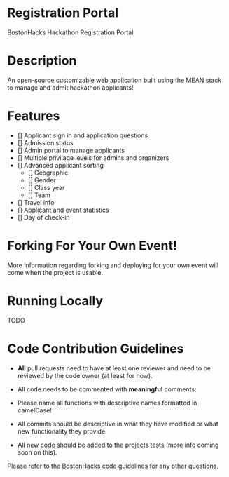 # Registration Portal
BostonHacks Hackathon Registration Portal

# Description
An open-source customizable web application built using the MEAN stack to manage and admit hackathon applicants!

# Features
- [] Applicant sign in and application questions
- [] Admission status
- [] Admin portal to manage applicants
- [] Multiple privilage levels for admins and organizers
- [] Advanced applicant sorting
    - [] Geographic
    - [] Gender
    - [] Class year
    - [] Team
- [] Travel info
- [] Applicant and event statistics
- [] Day of check-in

# Forking For Your Own Event!
More information regarding forking and deploying for your own event will come when the project is usable.

# Running Locally
TODO

# Code Contribution Guidelines
- **All** pull requests need to have at least one reviewer and need to be reviewed by the code owner (at least for now).

- All code needs to be commented with **meaningful** comments. 

- Please name all functions with descriptive names formatted in camelCase!

- All commits should be descriptive in what they have modified or what new functionality they provide.

- All new code should be added to the projects tests (more info coming soon on this).

Please refer to the [BostonHacks code guidelines](https://github.com/Bostonhacks/guidelines) for any other questions.


